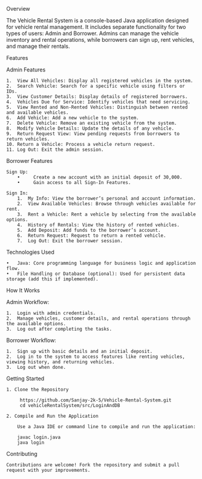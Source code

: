Overview

The Vehicle Rental System is a console-based Java application designed for vehicle rental management. It includes separate functionality for two types of users: Admin and Borrower. Admins can manage the vehicle inventory and rental operations, while borrowers can sign up, rent vehicles, and manage their rentals.

Features

Admin Features

	1.	View All Vehicles: Display all registered vehicles in the system.
	2.	Search Vehicle: Search for a specific vehicle using filters or IDs.
	3.	View Customer Details: Display details of registered borrowers.
	4.	Vehicles Due for Service: Identify vehicles that need servicing.
	5.	View Rented and Non-Rented Vehicles: Distinguish between rented and available vehicles.
	6.	Add Vehicle: Add a new vehicle to the system.
	7.	Delete Vehicle: Remove an existing vehicle from the system.
	8.	Modify Vehicle Details: Update the details of any vehicle.
	9.	Return Request View: View pending requests from borrowers to return vehicles.
	10.	Return a Vehicle: Process a vehicle return request.
	11.	Log Out: Exit the admin session.

Borrower Features

    Sign Up:
	    •	  Create a new account with an initial deposit of 30,000.
     	•	  Gain access to all Sign-In Features.

    Sign In:
    	1.	My Info: View the borrower’s personal and account information.
    	2.	View Available Vehicles: Browse through vehicles available for rent.
	    3.	Rent a Vehicle: Rent a vehicle by selecting from the available options.
	    4.	History of Rentals: View the history of rented vehicles.
    	5.	Add Deposit: Add funds to the borrower’s account.
    	6.	Return Request: Request to return a rented vehicle.
    	7.	Log Out: Exit the borrower session.

Technologies Used

	•	Java: Core programming language for business logic and application flow.
	•	File Handling or Database (optional): Used for persistent data storage (add this if implemented).

How It Works

Admin Workflow:

	1.	Login with admin credentials.
	2.	Manage vehicles, customer details, and rental operations through the available options.
	3.	Log out after completing the tasks.

Borrower Workflow:

	1.	Sign up with basic details and an initial deposit.
	2.	Log in to the system to access features like renting vehicles, viewing history, and returning vehicles.
	3.	Log out when done.

Getting Started

    1. Clone the Repository
    
         https://github.com/Sanjay-2k-5/Vehicle-Rental-System.git
         cd vehicleRentalSystem/src/LoginAndDB

    2. Compile and Run the Application

        Use a Java IDE or command line to compile and run the application:

        javac login.java
        java login
Contributing

    Contributions are welcome! Fork the repository and submit a pull request with your improvements.
